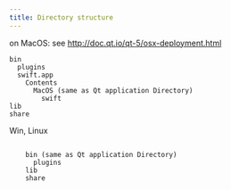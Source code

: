 ```yaml
---
title: Directory structure
---
```


on MacOS: see <http://doc.qt.io/qt-5/osx-deployment.html>

``` {.}
bin
  plugins
  swift.app
    Contents
      MacOS (same as Qt application Directory)
        swift
lib
share
```

Win, Linux 
```

    bin (same as Qt application Directory)
      plugins
    lib
    share
```
